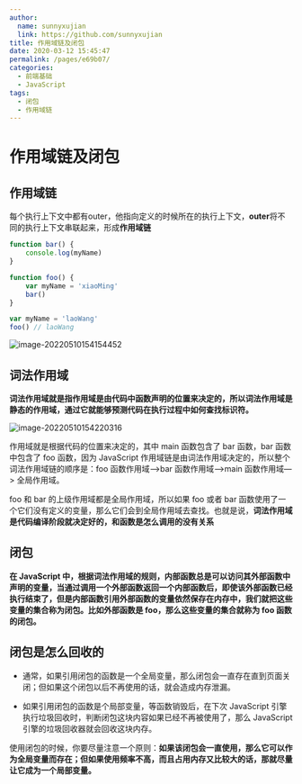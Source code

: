 ```yaml
---
author: 
  name: sunnyxujian
  link: https://github.com/sunnyxujian
title: 作用域链及闭包
date: 2020-03-12 15:45:47
permalink: /pages/e69b07/
categories: 
  - 前端基础
  - JavaScript
tags: 
  - 闭包
  - 作用域链
---
```

# 作用域链及闭包

## 作用域链

每个执行上下文中都有outer，他指向定义的时候所在的执行上下文，**outer**将不同的执行上下文串联起来，形成**作用域链**

```js
function bar() {
    console.log(myName)
}

function foo() {
    var myName = 'xiaoMing'
    bar()
}

var myName = 'laoWang'
foo() // laoWang
```



![image-20220510154154452](https://cdn.jsdelivr.net/gh/sunnyxujian/image-store/img/image-20220510154154452.png)

## 词法作用域

**词法作用域就是指作用域是由代码中函数声明的位置来决定的，所以词法作用域是静态的作用域，通过它就能够预测代码在执行过程中如何查找标识符。**

![image-20220510154220316](https://cdn.jsdelivr.net/gh/sunnyxujian/image-store/img/image-20220510154220316.png)

作用域就是根据代码的位置来决定的，其中 main 函数包含了 bar 函数，bar 函数中包含了 foo 函数，因为 JavaScript 作用域链是由词法作用域决定的，所以整个词法作用域链的顺序是：foo 函数作用域—>bar 函数作用域—>main 函数作用域—> 全局作用域。



foo 和 bar 的上级作用域都是全局作用域，所以如果 foo 或者 bar 函数使用了一个它们没有定义的变量，那么它们会到全局作用域去查找。也就是说，**词法作用域是代码编译阶段就决定好的，和函数是怎么调用的没有关系**



## 闭包

**在 JavaScript 中，根据词法作用域的规则，内部函数总是可以访问其外部函数中声明的变量，当通过调用一个外部函数返回一个内部函数后，即使该外部函数已经执行结束了，但是内部函数引用外部函数的变量依然保存在内存中，我们就把这些变量的集合称为闭包。比如外部函数是 foo，那么这些变量的集合就称为 foo 函数的闭包。**



## 闭包是怎么回收的

- 通常，如果引用闭包的函数是一个全局变量，那么闭包会一直存在直到页面关闭；但如果这个闭包以后不再使用的话，就会造成内存泄漏。

- 如果引用闭包的函数是个局部变量，等函数销毁后，在下次 JavaScript 引擎执行垃圾回收时，判断闭包这块内容如果已经不再被使用了，那么 JavaScript 引擎的垃圾回收器就会回收这块内存。

使用闭包的时候，你要尽量注意一个原则：**如果该闭包会一直使用，那么它可以作为全局变量而存在；但如果使用频率不高，而且占用内存又比较大的话，那就尽量让它成为一个局部变量。**